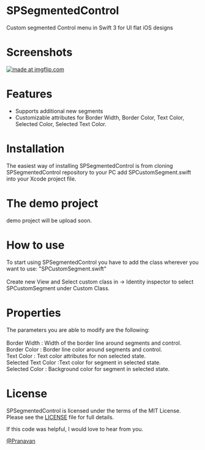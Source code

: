 # SPSegmentedControl
Custom segmented Control menu in Swift 3 for UI flat iOS designs

# Screenshots
<a href="https://imgflip.com/gif/1ud2mz"><img src="https://i.imgflip.com/1ud2mz.gif" title="made at imgflip.com"/></a>

# Features
- Supports additional new segments <br/>
- Customizable attributes for Border Width, Border Color, Text Color, Selected Color, Selected Text Color. <br/>

# Installation
The easiest way of installing SPSegmentedControl is from cloning SPSegmentedControl repository to your PC
add SPCustomSegment.swift into your Xcode project file. <br/>

# The demo project
demo project will be upload soon. <br/>

# How to use
To start using SPSegmentedControl you have to add the class wherever you want to use: "SPCustomSegment.swift" <br/>
<br/>
Create new View and Select custom class in -> Identity inspector to select SPCustomSegment under Custom Class.<br/>

# Properties

The parameters you are able to modify are the following: <br/>
<br/>
Border Width : Width of the border line around segments and control. <br/>
Border Color : Border line color around segments and control. <br/>
Text Color :  Text color attributes for non selected state. <br/>
Selected Text Color :Text color for segment in selected state. <br/>
Selected Color : Background color for segment in selected state. <br/>


# License

SPSegmentedControl is licensed under the terms of the MIT License. Please see the [LICENSE](LICENSE.md) file for full details.

If this code was helpful, I would love to hear from you.

[@Pranavan](http://twitter.com/ImPrana)   
